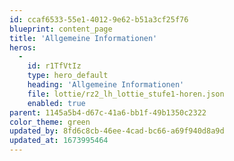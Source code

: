 ```yaml
---
id: ccaf6533-55e1-4012-9e62-b51a3cf25f76
blueprint: content_page
title: 'Allgemeine Informationen'
heros:
  -
    id: r1TfVtIz
    type: hero_default
    heading: 'Allgemeine Informationen'
    file: lottie/rz2_lh_lottie_stufe1-horen.json
    enabled: true
parent: 1145a5b4-d67c-41a6-bb1f-49b1350c2322
color_theme: green
updated_by: 8fd6c8cb-46ee-4cad-bc66-a69f940d8a9d
updated_at: 1673995464
---
```

